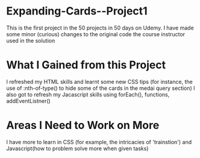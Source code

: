 # Expanding-Cards--Project1
 This is the first project in the 50 projects in 50 days on Udemy.
 I have made some minor (curious) changes to the original code the course instructor used in the solution
 
 # What I Gained from this Project
 I refreshed my HTML skills and learnt some new CSS tips (for instance, the use of :nth-of-type() to hide some of the cards in the medai query section)
 I also got to refresh my Jacascript skills using forEach(), functions, addEventListner()
 
 # Areas I Need to Work on More
 I have more to learn in CSS (for example, the intricacies of 'trainstion') and Javascript(how to problem solve more when given tasks)
